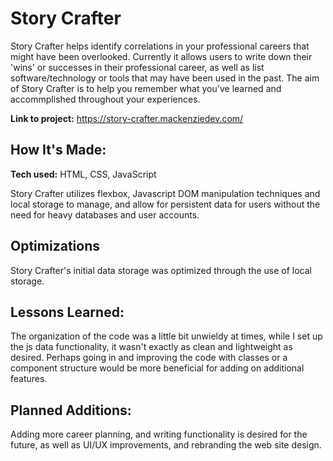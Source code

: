 # Story Crafter
Story Crafter helps identify correlations in your professional careers that might have been overlooked. Currently it allows users to write down their 'wins' or successes in their professional career, as well as list software/technology or tools that may have been used in the past. The aim of Story Crafter is to help you remember what you've learned and accommplished throughout your experiences.


**Link to project:** https://story-crafter.mackenziedev.com/



## How It's Made:

**Tech used:** HTML, CSS, JavaScript 

Story Crafter utilizes flexbox, Javascript DOM manipulation techniques and local storage to manage, and allow for persistent data for users without the need for heavy databases and user accounts. 

## Optimizations

Story Crafter's initial data storage was optimized through the use of local storage. 

## Lessons Learned:

The organization of the code was a little bit unwieldy at times, while I set up the js data functionality, it wasn't exactly as clean and lightweight as desired. Perhaps going in and improving the code with classes or a component structure would be more beneficial for adding on additional features. 

## Planned Additions: 

Adding more career planning, and writing functionality is desired for the future, as well as UI/UX improvements, and rebranding the web site design.
